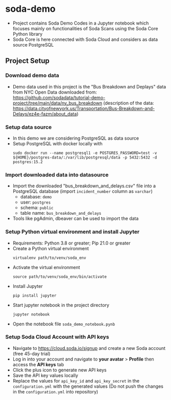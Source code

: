 # soda-demo
- Project contains Soda Demo Codes in a Jupyter notebook which focuses mainly on functionalities of Soda Scans using the Soda Core Python library
- Soda Core is here connected with Soda Cloud and considers as data source PostgreSQL

## Project Setup

### Download demo data
- Demo data used in this project is the "Bus Breakdown and Deplays" data from NYC Open Data downloaded from: https://github.com/sodadata/tutorial-demo-project/tree/main/data/ny_bus_breakdown (description of the data: https://data.cityofnewyork.us/Transportation/Bus-Breakdown-and-Delays/ez4e-fazm/about_data)

### Setup data source
- In this demo we are considering PostgreSQL as data source
- Setup PostgreSQL with docker locally with
    ```
    sudo docker run --name postgresql1 -e POSTGRES_PASSWORD=test -v ${HOME}/postgres-data/:/var/lib/postgresql/data -p 5432:5432 -d postgres:15.2
    ```

### Import downloaded data into datasource
- Import the downloaded "bus_breakdown_and_delays.csv" file into a PostgreSQL database (import `incident_number` column as `varchar`)
    - database: `demo`
    - user: `postgres`
    - schema: `public`
    - table name: `bus_breakdown_and_delays`
- Tools like pgAdmin, dbeaver can be used to import the data

### Setup Python virtual environment and install Jupyter
- Requirements: Python 3.8 or greater; Pip 21.0 or greater
- Create a Python virtual environment
    ```
    virtualenv path/to/venv/soda_env
    ```
- Activate the virtual environment
    ```
    source path/to/venv/soda_env/bin/activate
    ```
- Install Jupyter
    ```
    pip install jupyter
    ```
- Start jupyter notebook in the project directory
    ```
    jupyter notebook
    ```
- Open the notebook file `soda_demo_notebook.pynb`

### Setup Soda Cloud Account with API keys
- Navigate to https://cloud.soda.io/signup and create a new Soda account (free 45-day trial)
- Log in into your account and navigate to **your avatar** > **Profile** then access the **API keys** tab
- Click the plus icon to generate new API keys
- Save the API key values locally
- Replace the values for `api_key_id` and `api_key_secret` in the `configuration.yml` with the generated values (Do not push the changes in the `configuration.yml` into repository)